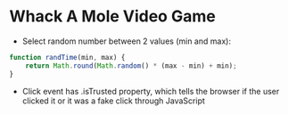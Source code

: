 <h1>Whack A Mole Video Game</h1>

* Select random number between 2 values (min and max):

```javascript
function randTime(min, max) {
    return Math.round(Math.random() * (max - min) + min);
}  
```

* Click event has .isTrusted property, which tells the browser if the user clicked it or it was a fake click through JavaScript

